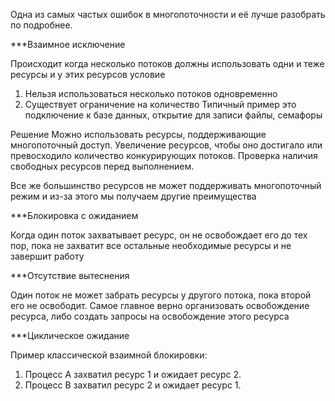 Одна из самых частых ошибок в многопоточности и её лучше разобрать по подробнее.

***Взаимное исключение

Происходит когда несколько потоков должны использовать одни и теже ресурсы и у этих ресурсов условие
1. Нельзя использоваться несколько потоков одновременно
2. Существует ограничение на количество
Типичный пример это подключение к базе данных, открытие для записи файлы, семафоры

Решение
Можно использовать ресурсы, поддерживающие многопоточный доступ. Увеличение ресурсов, чтобы оно достигало или превосходило количество конкурирующих потоков. Проверка наличия свободных ресурсов перед выполнением.

Все же большинство ресурсов не может поддерживать многопоточный режим и из-за этого мы получаем другие преимущества

***Блокировка с ожиданием

Когда один поток захватывает ресурс, он не освобождает его до тех пор, пока не захватит все остальные необходимые ресурсы и не завершит работу

***Отсутствие вытеснения

Один поток не может забрать ресурсы у другого потока, пока второй его не освободит. Самое главное верно организовать освобождение ресурса, либо создать запросы на освобождение этого ресурса

***Циклическое ожидание

Пример классической взаимной блокировки:
1. Процесс A захватил ресурс 1 и ожидает ресурс 2.
2. Процесс B захватил ресурс 2 и ожидает ресурс 1.
